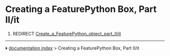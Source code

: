 # Creating a FeaturePython Box, Part II/it
1.  REDIRECT [Create_a\_FeaturePython_object_part_II/it](Create_a_FeaturePython_object_part_II/it.md)



---
⏵ [documentation index](../README.md) > Creating a FeaturePython Box, Part II/it

